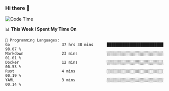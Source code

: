 ### Hi there 👋

<!--
**CrazyCollin/crazycollin** is a ✨ _special_ ✨ repository because its `README.md` (this file) appears on your GitHub profile.

Here are some ideas to get you started:

- 🔭 I’m currently working on ...
- 🌱 I’m currently learning ...
- 👯 I’m looking to collaborate on ...
- 🤔 I’m looking for help with ...
- 💬 Ask me about ...
- 📫 How to reach me: ...
- 😄 Pronouns: ...
- ⚡ Fun fact: ...
-->

<!--START_SECTION:waka-->
![Code Time](http://img.shields.io/badge/Code%20Time-1%2C093%20hrs%2044%20mins-blue)

📊 **This Week I Spent My Time On** 

```text
💬 Programming Languages: 
Go                       37 hrs 38 mins      █████████████████████████   98.07 % 
Markdown                 23 mins             ░░░░░░░░░░░░░░░░░░░░░░░░░   01.01 % 
Docker                   12 mins             ░░░░░░░░░░░░░░░░░░░░░░░░░   00.53 % 
Rust                     4 mins              ░░░░░░░░░░░░░░░░░░░░░░░░░   00.19 % 
YAML                     3 mins              ░░░░░░░░░░░░░░░░░░░░░░░░░   00.14 % 
```


<!--END_SECTION:waka-->
